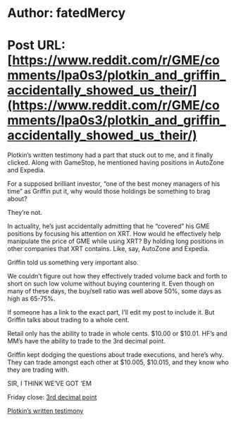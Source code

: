 # Author: fatedMercy
# Post URL: [https://www.reddit.com/r/GME/comments/lpa0s3/plotkin_and_griffin_accidentally_showed_us_their/](https://www.reddit.com/r/GME/comments/lpa0s3/plotkin_and_griffin_accidentally_showed_us_their/)



Plotkin’s written testimony had a part that stuck out to me, and it finally clicked. Along with GameStop, he mentioned having positions in AutoZone and Expedia. 

For a supposed brilliant investor, “one of the best money managers of his time” as Griffin put it, why would those holdings be something to brag about?

They’re not. 

In actuality, he’s just accidentally admitting that he “covered” his GME positions by focusing his attention on XRT. How would he effectively help manipulate the price of GME while using XRT? By holding long positions in other companies that XRT contains. Like, say, AutoZone and Expedia. 


Griffin told us something very important also. 

We couldn’t figure out how they effectively traded volume back and forth to short on such low volume without buying countering it. Even though on many of these days, the buy/sell ratio was well above 50%, some days as high as 65-75%. 

If someone has a link to the exact part, I’ll edit my post to include it. But Griffin talks about trading to a whole cent. 

Retail only has the ability to trade in whole cents. $10.00 or $10.01. HF’s and MM’s have the ability to trade to the 3rd decimal point. 

Griffin kept dodging the questions about trade executions, and here’s why. They can trade amongst each other at $10.005, $10.015, and they know who they are trading with. 


SIR, I THINK WE’VE GOT ‘EM


Friday close: [3rd decimal point](https://ibb.co/Jz7M4zQ)

[Plotkin’s written testimony ](https://docs.house.gov/meetings/BA/BA00/20210218/111207/HHRG-117-BA00-Wstate-PlotkinG-20210218.pdf)